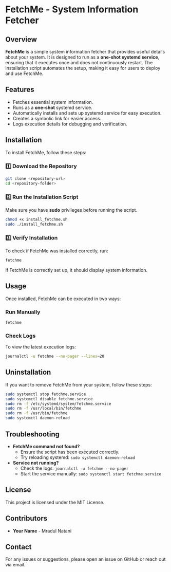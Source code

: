 # FetchMe - System Information Fetcher

## Overview
**FetchMe** is a simple system information fetcher that provides useful details about your system. It is designed to run as a **one-shot systemd service**, ensuring that it executes once and does not continuously restart. The installation script automates the setup, making it easy for users to deploy and use FetchMe.

## Features
- Fetches essential system information.
- Runs as a **one-shot** systemd service.
- Automatically installs and sets up systemd service for easy execution.
- Creates a symbolic link for easier access.
- Logs execution details for debugging and verification.

## Installation
To install FetchMe, follow these steps:

### 1️⃣ Download the Repository
```bash
git clone <repository-url>
cd <repository-folder>
```

### 2️⃣ Run the Installation Script
Make sure you have **sudo** privileges before running the script.

```bash
chmod +x install_fetchme.sh
sudo ./install_fetchme.sh
```

### 3️⃣ Verify Installation
To check if FetchMe was installed correctly, run:
```bash
fetchme
```
If FetchMe is correctly set up, it should display system information.

## Usage
Once installed, FetchMe can be executed in two ways:

### Run Manually
```bash
fetchme
```

### Check Logs
To view the latest execution logs:
```bash
journalctl -u fetchme --no-pager --lines=20
```

## Uninstallation
If you want to remove FetchMe from your system, follow these steps:
```bash
sudo systemctl stop fetchme.service
sudo systemctl disable fetchme.service
sudo rm -f /etc/systemd/system/fetchme.service
sudo rm -f /usr/local/bin/fetchme
sudo rm -f /usr/bin/fetchme
sudo systemctl daemon-reload
```

## Troubleshooting
- **FetchMe command not found?**
  - Ensure the script has been executed correctly.
  - Try reloading systemd: `sudo systemctl daemon-reload`
- **Service not running?**
  - Check the logs: `journalctl -u fetchme --no-pager`
  - Start the service manually: `sudo systemctl start fetchme.service`

## License
This project is licensed under the MIT License.

## Contributors
- **Your Name** - Mradul Natani

## Contact
For any issues or suggestions, please open an issue on GitHub or reach out via email.

